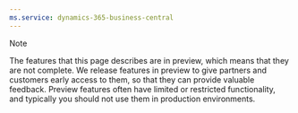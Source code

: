 ```yaml
---
ms.service: dynamics-365-business-central
---
```

> [!Note]
> The features that this page describes are in preview, which means that they are not complete. We release features in preview to give partners and customers early access to them, so that they can provide valuable feedback. Preview features often have limited or restricted functionality, and typically you should not use them in production environments.